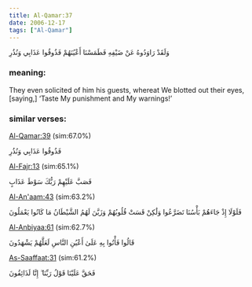 ```yaml
---
title: Al-Qamar:37
date: 2006-12-17
tags: ["Al-Qamar"]
---
```

وَلَقَدْ رَاوَدُوهُ عَنْ ضَيْفِهِ فَطَمَسْنَا أَعْيُنَهُمْ فَذُوقُوا عَذَابِي وَنُذُرِ
### meaning: 
They even solicited of him his guests, whereat We blotted out their eyes, [saying,] ‘Taste My punishment and My warnings!’
### similar verses: 

[Al-Qamar:39](/54/39) (sim:67.0%)

فَذُوقُوا عَذَابِي وَنُذُرِ

[Al-Fajr:13](/89/13) (sim:65.1%)

فَصَبَّ عَلَيْهِمْ رَبُّكَ سَوْطَ عَذَابٍ

[Al-An'aam:43](/6/43) (sim:63.2%)

فَلَوْلَا إِذْ جَاءَهُمْ بَأْسُنَا تَضَرَّعُوا وَلَٰكِنْ قَسَتْ قُلُوبُهُمْ وَزَيَّنَ لَهُمُ الشَّيْطَانُ مَا كَانُوا يَعْمَلُونَ

[Al-Anbiyaa:61](/21/61) (sim:62.7%)

قَالُوا فَأْتُوا بِهِ عَلَىٰ أَعْيُنِ النَّاسِ لَعَلَّهُمْ يَشْهَدُونَ

[As-Saaffaat:31](/37/31) (sim:61.2%)

فَحَقَّ عَلَيْنَا قَوْلُ رَبِّنَا ۖ إِنَّا لَذَائِقُونَ
